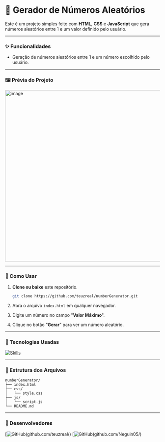 # 🎲 Gerador de Números Aleatórios

Este é um projeto simples feito com **HTML**, **CSS** e **JavaScript** que gera números aleatórios entre 1 e um valor definido pelo usuário.

---

### ✨ Funcionalidades

- Geração de números aleatórios entre **1** e um número escolhido pelo usuário.

---

### 🖼️ Prévia do Projeto

<img width="532" height="556" alt="image" src="https://github.com/user-attachments/assets/c6441f88-0d68-45e7-a8d0-14c41d447a58" />

---

### 🚀 Como Usar

1. **Clone ou baixe** este repositório.
   
   ```bash
   git clone https://github.com/teuzreal/numberGenerator.git
3. Abra o arquivo `index.html` em qualquer navegador.
4. Digite um número no campo "**Valor Máximo**".
5. Clique no botão "**Gerar**" para ver um número aleatório.

---

### 🧠 Tecnologias Usadas

[![Skills](https://skillicons.dev/icons?i=html,css,js)](https://skillicons.dev)

---

### 📂 Estrutura dos Arquivos

```
numberGenerator/
├── index.html
├── css/
│   └── style.css
├── js/
│   └── script.js
└── README.md
```
---

### 👥️ Desenvolvedores

[![GitHub](https://img.shields.io/badge/Matheus%20C.-222222.svg?style=for-the-badge&logo=github&logoColor=white)(github.com/teuzreal/)
[![GitHub](https://img.shields.io/badge/A.%20Marcílio-222222.svg?style=for-the-badge&logo=github&logoColor=white)(github.com/Neguin05/)
